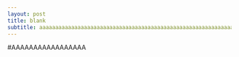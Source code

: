 ```yaml
---
layout: post
title: blank
subtitle: aaaaaaaaaaaaaaaaaaaaaaaaaaaaaaaaaaaaaaaaaaaaaaaaaaaaaaaaaaaaaaaaaaaaaaaaaaaaaaaaaaaaaaaaaaaaaaaaaaaaaaaaaaaaaa
---
```


#AAAAAAAAAAAAAAAAA